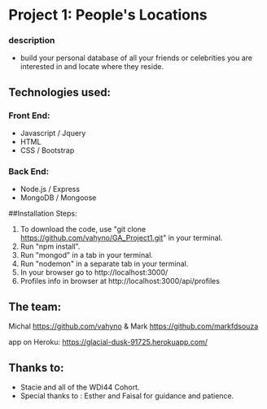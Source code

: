 # Project 1: People's Locations

### description
* build your personal database of all your friends or celebrities you are interested in and locate where they reside.

## Technologies used:
### Front End:
* Javascript / Jquery
* HTML
* CSS / Bootstrap
### Back End:
* Node.js / Express
* MongoDB / Mongoose

##Installation Steps:
1. To download the code, use "git clone https://github.com/vahyno/GA_Project1.git" in your terminal.
2. Run "npm install".
3. Run "mongod" in a tab in your terminal.
4. Run "nodemon" in a separate tab in your terminal.
5. In your browser go to http://localhost:3000/
6. Profiles info in browser at http://localhost:3000/api/profiles

## The team:
  Michal https://github.com/vahyno & Mark https://github.com/markfdsouza

  app on Heroku: https://glacial-dusk-91725.herokuapp.com/

## Thanks to:
* Stacie and all of the WDI44 Cohort.
* Special thanks to : Esther and Faisal for guidance and patience.
